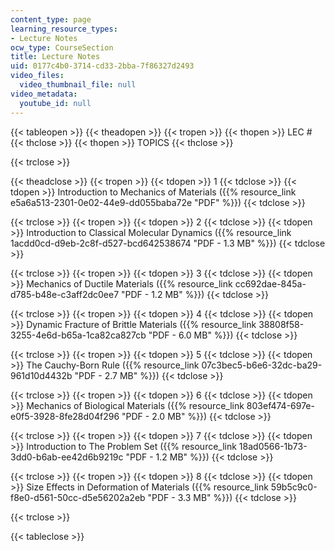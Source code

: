 ```yaml
---
content_type: page
learning_resource_types:
- Lecture Notes
ocw_type: CourseSection
title: Lecture Notes
uid: 0177c4b0-3714-cd33-2bba-7f86327d2493
video_files:
  video_thumbnail_file: null
video_metadata:
  youtube_id: null
---
```


{{< tableopen >}}
{{< theadopen >}}
{{< tropen >}}
{{< thopen >}}
LEC #
{{< thclose >}}
{{< thopen >}}
TOPICS
{{< thclose >}}

{{< trclose >}}

{{< theadclose >}}
{{< tropen >}}
{{< tdopen >}}
1
{{< tdclose >}}
{{< tdopen >}}
Introduction to Mechanics of Materials ({{% resource_link e5a6a513-2301-0e02-44e9-dd055baba72e "PDF" %}})
{{< tdclose >}}

{{< trclose >}}
{{< tropen >}}
{{< tdopen >}}
2
{{< tdclose >}}
{{< tdopen >}}
Introduction to Classical Molecular Dynamics ({{% resource_link 1acdd0cd-d9eb-2c8f-d527-bcd642538674 "PDF - 1.3 MB" %}})
{{< tdclose >}}

{{< trclose >}}
{{< tropen >}}
{{< tdopen >}}
3
{{< tdclose >}}
{{< tdopen >}}
Mechanics of Ductile Materials ({{% resource_link cc692dae-845a-d785-b48e-c3aff2dc0ee7 "PDF - 1.2 MB" %}})
{{< tdclose >}}

{{< trclose >}}
{{< tropen >}}
{{< tdopen >}}
4
{{< tdclose >}}
{{< tdopen >}}
Dynamic Fracture of Brittle Materials ({{% resource_link 38808f58-3255-4e6d-b65a-1ca82ca827cb "PDF - 6.0 MB" %}})
{{< tdclose >}}

{{< trclose >}}
{{< tropen >}}
{{< tdopen >}}
5
{{< tdclose >}}
{{< tdopen >}}
The Cauchy-Born Rule ({{% resource_link 07c3bec5-b6e6-32dc-ba29-961d10d4432b "PDF - 2.7 MB" %}})
{{< tdclose >}}

{{< trclose >}}
{{< tropen >}}
{{< tdopen >}}
6
{{< tdclose >}}
{{< tdopen >}}
Mechanics of Biological Materials ({{% resource_link 803ef474-697e-e0f5-3928-8fe28d04f296 "PDF - 2.0 MB" %}})
{{< tdclose >}}

{{< trclose >}}
{{< tropen >}}
{{< tdopen >}}
7
{{< tdclose >}}
{{< tdopen >}}
Introduction to The Problem Set ({{% resource_link 18ad0566-1b73-3dd0-b6ab-ee42d6b9219c "PDF - 1.2 MB" %}})
{{< tdclose >}}

{{< trclose >}}
{{< tropen >}}
{{< tdopen >}}
8
{{< tdclose >}}
{{< tdopen >}}
Size Effects in Deformation of Materials ({{% resource_link 59b5c9c0-f8e0-d561-50cc-d5e56202a2eb "PDF - 3.3 MB" %}})
{{< tdclose >}}

{{< trclose >}}

{{< tableclose >}}